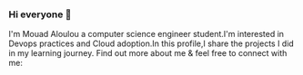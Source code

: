 ### Hi everyone  👋

I'm Mouad Aloulou a computer science engineer student.I'm interested in Devops practices and Cloud adoption.In this profile,I share the projects I did in my learning journey.
Find out more about me & feel free to connect with me: 



<!--
**MouadAl/MouadAl** is a ✨ _special_ ✨ repository because its `README.md` (this file) appears on your GitHub profile.

Here are some ideas to get you started:

- 🔭 I’m currently working on ...
- 🌱 I’m currently learning ...
- 👯 I’m looking to collaborate on ...
- 🤔 I’m looking for help with ...
- 💬 Ask me about ...
- 📫 How to reach me: ...
- 😄 Pronouns: ...
- ⚡ Fun fact: ...
-->
